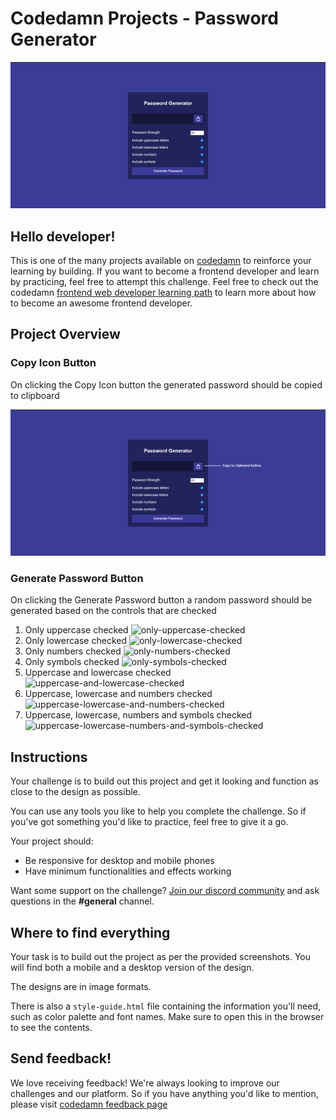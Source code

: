 # Codedamn Projects - Password Generator

![main image](https://raw.githubusercontent.com/ankeshp03/password-generator/master/designs/desktop_view.png)

## Hello developer!

This is one of the many projects available on [codedamn](https://codedamn.com/projects) to reinforce your learning by building. If you want to become a frontend developer and learn by practicing, feel free to attempt this challenge. Feel free to check out the codedamn [frontend web developer learning path](https://codedamn.com/learning-paths) to learn more about how to become an awesome frontend developer.

## Project Overview

### Copy Icon Button

On clicking the Copy Icon button the generated password should be copied to clipboard

![copy-to-clipboard-button](https://raw.githubusercontent.com/ankeshp03/password-generator/master/designs/desktop_ctc_button.png)

### Generate Password Button

On clicking the Generate Password button a random password should be generated based on the controls that are checked

1.  Only uppercase checked
    ![only-uppercase-checked](https://raw.githubusercontent.com/ankeshp03/password-generator/master/designs/controls_example_views/uppercase_control.png)
2.  Only lowercase checked
    ![only-lowercase-checked](https://raw.githubusercontent.com/ankeshp03/password-generator/master/designs/controls_example_views/lowercase_control.png)
3.  Only numbers checked
    ![only-numbers-checked](https://raw.githubusercontent.com/ankeshp03/password-generator/master/designs/controls_example_views/numbers_control.png)
4.  Only symbols checked
    ![only-symbols-checked](https://raw.githubusercontent.com/ankeshp03/password-generator/master/designs/controls_example_views/symbols_control.png)
5.  Uppercase and lowercase checked
    ![uppercase-and-lowercase-checked](https://raw.githubusercontent.com/ankeshp03/password-generator/master/designs/controls_example_views/uppercase_and_lowercase_control.png)
6.  Uppercase, lowercase and numbers checked
    ![uppercase-lowercase-and-numbers-checked](https://raw.githubusercontent.com/ankeshp03/password-generator/master/designs/controls_example_views/uppercase_lowercase_and_numbers_control.png)
7.  Uppercase, lowercase, numbers and symbols checked
    ![uppercase-lowercase-numbers-and-symbols-checked](https://raw.githubusercontent.com/ankeshp03/password-generator/master/designs/controls_example_views/uppercase_lowercase_numbers_and_symbols_control.png)

## Instructions

Your challenge is to build out this project and get it looking and function as close to the design as possible.

You can use any tools you like to help you complete the challenge. So if you've got something you'd like to practice, feel free to give it a go.

Your project should:

-   Be responsive for desktop and mobile phones
-   Have minimum functionalities and effects working

Want some support on the challenge? [Join our discord community](https://cdm.sh/discord) and ask questions in the **#general** channel.

## Where to find everything

Your task is to build out the project as per the provided screenshots. You will find both a mobile and a desktop version of the design.

The designs are in image formats.

There is also a `style-guide.html` file containing the information you'll need, such as color palette and font names. Make sure to open this in the browser to see the contents.

## Send feedback!

We love receiving feedback! We're always looking to improve our challenges and our platform. So if you have anything you'd like to mention, please visit [codedamn feedback page](https://codedamn.com/contact)
